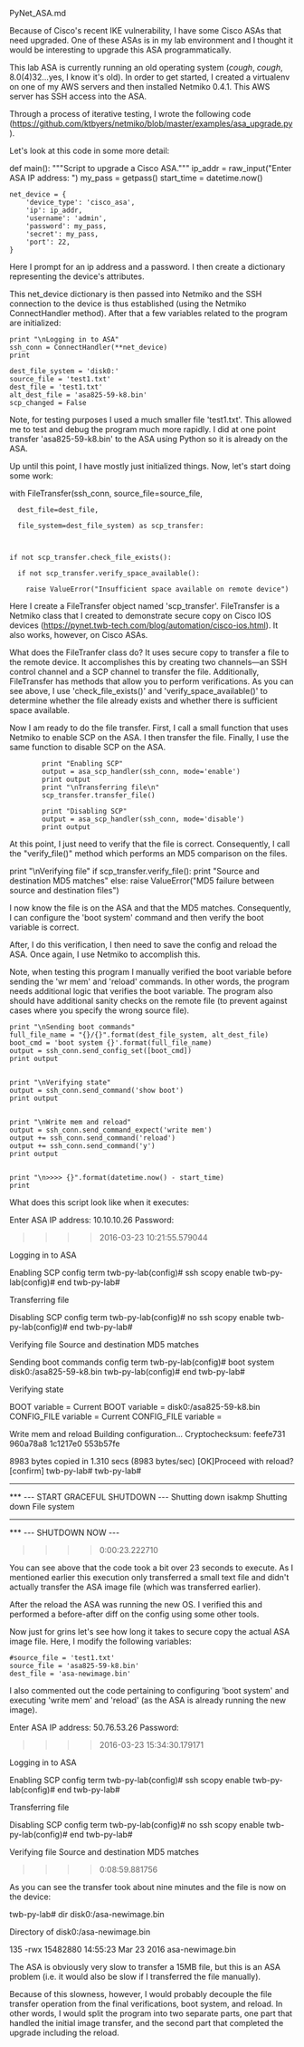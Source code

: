 PyNet_ASA.md

Because of Cisco's recent IKE vulnerability, I have some Cisco ASAs that need upgraded. One of these ASAs is in my lab environment and I thought it would be interesting to upgrade this ASA programmatically.

This lab ASA is currently running an old operating system (*cough*, *cough*, 8.0(4)32...yes, I know it's old). In order to get started, I created a virtualenv on one of my AWS servers and then installed Netmiko 0.4.1. This AWS server has SSH access into the ASA.

Through a process of iterative testing, I wrote the following code (https://github.com/ktbyers/netmiko/blob/master/examples/asa_upgrade.py).

Let's look at this code in some more detail:

def main():
    """Script to upgrade a Cisco ASA."""
    ip_addr = raw_input("Enter ASA IP address: ")
    my_pass = getpass()
    start_time = datetime.now()

    net_device = {
        'device_type': 'cisco_asa',
        'ip': ip_addr,
        'username': 'admin',
        'password': my_pass,
        'secret': my_pass,
        'port': 22,
    } 

Here I prompt for an ip address and a password. I then create a dictionary representing the device's attributes.


This net_device dictionary is then passed into Netmiko and the SSH connection to the device is thus established (using the Netmiko ConnectHandler method). After that a few variables related to the program are initialized:

    print "\nLogging in to ASA"
    ssh_conn = ConnectHandler(**net_device)
    print

    dest_file_system = 'disk0:'
    source_file = 'test1.txt'
    dest_file = 'test1.txt'
    alt_dest_file = 'asa825-59-k8.bin'
    scp_changed = False 

Note, for testing purposes I used a much smaller file 'test1.txt'. This allowed me to test and debug the program much more rapidly. I did at one point transfer 'asa825-59-k8.bin' to the ASA using Python so it is already on the ASA.


Up until this point, I have mostly just initialized things. Now, let's start doing some work:



  with FileTransfer(ssh_conn, source_file=source_file,  

      dest_file=dest_file,

      file_system=dest_file_system) as scp_transfer:



    if not scp_transfer.check_file_exists():

      if not scp_transfer.verify_space_available():

        raise ValueError("Insufficient space available on remote device") 

Here I create a FileTransfer object named 'scp_transfer'. FileTransfer is a Netmiko class that I created to demonstrate secure copy on Cisco IOS devices (https://pynet.twb-tech.com/blog/automation/cisco-ios.html). It also works, however, on Cisco ASAs.

What does the FileTranfer class do? It uses secure copy to transfer a file to the remote device. It accomplishes this by creating two channels—an SSH control channel and a SCP channel to transfer the file. Additionally, FileTransfer has methods that allow you to perform verifications. As you can see above, I use 'check_file_exists()' and 'verify_space_available()' to determine whether the file already exists and whether there is sufficient space available.


Now I am ready to do the file transfer. First, I call a small function that uses Netmiko to enable SCP on the ASA. I then transfer the file. Finally, I use the same function to disable SCP on the ASA.

            print "Enabling SCP"
            output = asa_scp_handler(ssh_conn, mode='enable')
            print output
            print "\nTransferring file\n"
            scp_transfer.transfer_file()

            print "Disabling SCP"
            output = asa_scp_handler(ssh_conn, mode='disable')
            print output


At this point, I just need to verify that the file is correct. Consequently, I call the "verify_file()" method which performs an MD5 comparison on the files. 

  print "\nVerifying file"
  if scp_transfer.verify_file():
      print "Source and destination MD5 matches"
  else:
      raise ValueError("MD5 failure between source and destination files") 

 

I now know the file is on the ASA and that the MD5 matches. Consequently, I can configure the 'boot system' command and then verify the boot variable is correct.

After, I do this verification, I then need to save the config and reload the ASA. Once again, I use Netmiko to accomplish this.

Note, when testing this program I manually verified the boot variable before sending the 'wr mem' and 'reload' commands. In other words, the program needs additional logic that verifies the boot variable. The program also should have additional sanity checks on the remote file (to prevent against cases where you specify the wrong source file).
 
    print "\nSending boot commands"
    full_file_name = "{}/{}".format(dest_file_system, alt_dest_file)
    boot_cmd = 'boot system {}'.format(full_file_name)
    output = ssh_conn.send_config_set([boot_cmd])
    print output


    print "\nVerifying state"
    output = ssh_conn.send_command('show boot')
    print output


    print "\nWrite mem and reload"
    output = ssh_conn.send_command_expect('write mem')
    output += ssh_conn.send_command('reload')
    output += ssh_conn.send_command('y')
    print output


    print "\n>>>> {}".format(datetime.now() - start_time)
    print



What does this script look like when it executes:

Enter ASA IP address: 10.10.10.26
Password: 
>>>> 2016-03-23 10:21:55.579044

Logging in to ASA

Enabling SCP
config term 
twb-py-lab(config)# ssh scopy enable
twb-py-lab(config)# end
twb-py-lab# 

Transferring file

Disabling SCP
config term
twb-py-lab(config)# no ssh scopy enable
twb-py-lab(config)# end
twb-py-lab# 

Verifying file
Source and destination MD5 matches

Sending boot commands
config term
twb-py-lab(config)# boot system disk0:/asa825-59-k8.bin
twb-py-lab(config)# end
twb-py-lab# 

Verifying state

BOOT variable = 
Current BOOT variable = disk0:/asa825-59-k8.bin
CONFIG_FILE variable = 
Current CONFIG_FILE variable = 

Write mem and reload
Building configuration...
Cryptochecksum: feefe731 960a78a8 1c1217e0 553b57fe 

8983 bytes copied in 1.310 secs (8983 bytes/sec)
[OK]Proceed with reload? [confirm] twb-py-lab# 
twb-py-lab#  


***
*** --- START GRACEFUL SHUTDOWN ---
Shutting down isakmp
Shutting down File system



***
*** --- SHUTDOWN NOW ---


>>>> 0:00:23.222710 

You can see above that the code took a bit over 23 seconds to execute. As I mentioned earlier this execution only transferred a small text file and didn't actually transfer the ASA image file (which was transferred earlier).

After the reload the ASA was running the new OS. I verified this and performed a before-after diff on the config using some other tools.
 

Now just for grins let's see how long it takes to secure copy the actual ASA image file. Here, I modify the following variables:

    #source_file = 'test1.txt'
    source_file = 'asa825-59-k8.bin'
    dest_file = 'asa-newimage.bin' 

I also commented out the code pertaining to configuring 'boot system' and executing 'write mem' and 'reload' (as the ASA is already running the new image).

Enter ASA IP address: 50.76.53.26
Password: 
>>>> 2016-03-23 15:34:30.179171

Logging in to ASA

Enabling SCP
config term
twb-py-lab(config)# ssh scopy enable
twb-py-lab(config)# end
twb-py-lab# 

Transferring file

Disabling SCP
config term
twb-py-lab(config)# no ssh scopy enable
twb-py-lab(config)# end
twb-py-lab# 

Verifying file
Source and destination MD5 matches

>>>> 0:08:59.881756 

As you can see the transfer took about nine minutes and the file is now on the device:

twb-py-lab# dir disk0:/asa-newimage.bin

Directory of disk0:/asa-newimage.bin

135    -rwx  15482880    14:55:23 Mar 23 2016  asa-newimage.bin 

 

The ASA is obviously very slow to transfer a 15MB file, but this is an ASA problem (i.e. it would also be slow if I transferred the file manually).

Because of this slowness, however, I would probably decouple the file transfer operation from the final verifications, boot system, and reload. In other words, I would split the program into two separate parts, one part that handled the initial image transfer, and the second part that completed the upgrade including the reload.
